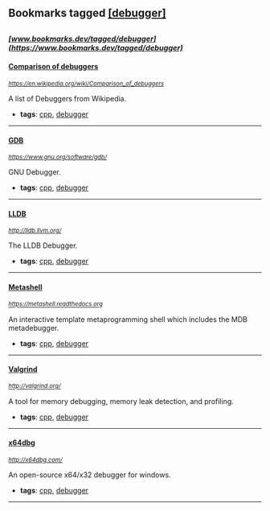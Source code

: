 ## Bookmarks tagged [[debugger]](https://www.bookmarks.dev?q=[debugger])

_<sup><sup>[www.bookmarks.dev/tagged/debugger](https://www.bookmarks.dev/tagged/debugger)</sup></sup>_
---
#### [Comparison of debuggers](https://en.wikipedia.org/wiki/Comparison_of_debuggers)
_<sup>https://en.wikipedia.org/wiki/Comparison_of_debuggers</sup>_

A list of Debuggers from Wikipedia.
* **tags**: [cpp](../tagged/cpp.md), [debugger](../tagged/debugger.md)
---
#### [GDB](https://www.gnu.org/software/gdb/)
_<sup>https://www.gnu.org/software/gdb/</sup>_

GNU Debugger.
* **tags**: [cpp](../tagged/cpp.md), [debugger](../tagged/debugger.md)
---
#### [LLDB](http://lldb.llvm.org/)
_<sup>http://lldb.llvm.org/</sup>_

The LLDB Debugger.
* **tags**: [cpp](../tagged/cpp.md), [debugger](../tagged/debugger.md)
---
#### [Metashell](https://metashell.readthedocs.org)
_<sup>https://metashell.readthedocs.org</sup>_

An interactive template metaprogramming shell which includes the MDB metadebugger.
* **tags**: [cpp](../tagged/cpp.md), [debugger](../tagged/debugger.md)
---
#### [Valgrind](http://valgrind.org/)
_<sup>http://valgrind.org/</sup>_

A tool for memory debugging, memory leak detection, and profiling.
* **tags**: [cpp](../tagged/cpp.md), [debugger](../tagged/debugger.md)
---
#### [x64dbg](http://x64dbg.com/)
_<sup>http://x64dbg.com/</sup>_

An open-source x64/x32 debugger for windows.
* **tags**: [cpp](../tagged/cpp.md), [debugger](../tagged/debugger.md)
---
